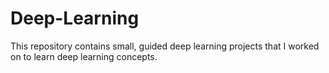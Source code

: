 # Deep-Learning
This repository contains small, guided deep learning projects that I worked on to learn deep learning concepts.
